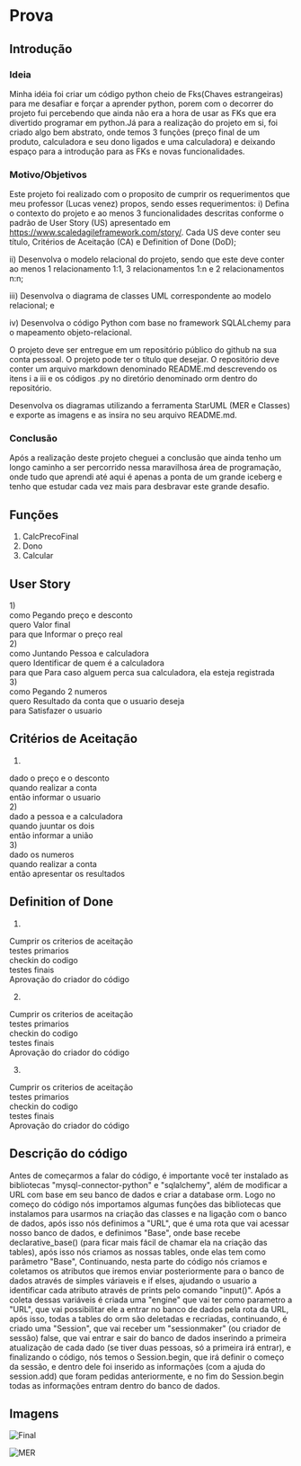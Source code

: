 # Prova

## Introdução
### Ideia

Minha idéia foi criar um código python cheio de Fks(Chaves estrangeiras) para me desafiar e forçar a aprender python, porem com o decorrer do projeto fui percebendo
que ainda não era a hora de usar as FKs que era divertido programar em python.Já para a realização do projeto em si, foi criado algo bem abstrato, onde temos 3 funções
(preço final de um produto, calculadora e seu dono ligados e uma calculadora) e deixando espaço para a introdução para as FKs e novas funcionalidades.

### Motivo/Objetivos

Este projeto foi realizado com o proposito de cumprir os requerimentos que meu professor (Lucas venez) propos, sendo esses requerimentos: 
i) Defina o contexto do projeto e ao menos 3 funcionalidades descritas conforme o padrão de User Story (US) apresentado em https://www.scaledagileframework.com/story/. Cada US deve conter seu título, Critérios de Aceitação (CA) e Definition of Done (DoD);

ii) Desenvolva o modelo relacional do projeto, sendo que este deve conter ao menos 1 relacionamento 1:1, 3 relacionamentos 1:n e 2 relacionamentos n:n;

iii) Desenvolva o diagrama de classes UML correspondente ao modelo relacional; e

iv) Desenvolva o código Python com base no framework SQLALchemy para o mapeamento objeto-relacional.

O projeto deve ser entregue em um repositório público do github na sua conta pessoal. O projeto pode ter o título que desejar. O repositório deve conter um arquivo markdown denominado README.md descrevendo os itens i a iii e os códigos .py no diretório denominado orm dentro do repositório.

Desenvolva os diagramas utilizando a ferramenta StarUML (MER e Classes) e exporte as imagens e as insira no seu arquivo README.md.

### Conclusão

Após a realização deste projeto cheguei a conclusão que ainda tenho um longo caminho a ser percorrido nessa maravilhosa área de programação, onde tudo que aprendi até aqui é apenas a ponta de um grande iceberg e tenho que estudar cada vez mais para desbravar este grande desafio.


## Funções

1) CalcPrecoFinal<br>
2) Dono<br>
3) Calcular<br>

## User Story
1)<br>
como Pegando preço e desconto <br>
quero Valor final<br>
para que Informar o preço real<br>
2)<br>
como Juntando Pessoa e calculadora<br>
quero Identificar de quem é a calculadora<br>
para que Para caso alguem perca sua calculadora, ela esteja registrada<br>
3)<br>
como Pegando 2 numeros<br>
quero Resultado da conta que o usuario deseja<br>
para Satisfazer o usuario<br>

## Critérios de Aceitação
1)
dado o preço e o desconto<br>
quando realizar a conta<br>
então informar o usuario <br>
2)<br>
dado a pessoa e a calculadora<br>
quando juuntar os dois<br>
então informar a união<br>
3)<br>
dado os numeros<br>
quando realizar a conta<br>
então apresentar os resultados<br>

## Definition of Done
1)
Cumprir os criterios de aceitação<br>
testes primarios<br>
checkin do codigo<br>
testes finais<br>
Aprovação do criador do código<br>

2)
Cumprir os criterios de aceitação<br>
testes primarios<br>
checkin do codigo<br>
testes finais<br>
Aprovação do criador do código<br>

3)
Cumprir os criterios de aceitação<br>
testes primarios<br>
checkin do codigo<br>
testes finais<br>
Aprovação do criador do código<br>

## Descrição do código
Antes de começarmos a falar do código, é importante você ter instalado as bibliotecas "mysql-connector-python" e "sqlalchemy", além de modificar a URL com base em seu banco de dados e criar a database orm.
Logo no começo do código nós importamos algumas funções das bibliotecas que instalamos para usarmos na criação das classes e na ligação com o banco de dados, após isso
nós definimos a "URL", que é uma rota que vai acessar nosso banco de dados, e definimos "Base", onde base recebe declarative_base() (para ficar mais fácil de chamar
ela na criação das tables), após isso nós criamos as nossas tables, onde elas tem como parâmetro "Base", Continuando, nesta parte do código nós criamos e coletamos os
atributos que iremos enviar posteriormente para o banco de dados através de simples váriaveis e if elses, ajudando o usuario a identificar cada atributo através de
prints pelo comando "input()". Após a coleta dessas variáveis é criada uma "engine" que vai ter como parametro a "URL", que vai possibilitar ele a entrar no banco de
dados pela rota da URL, após isso, todas a tables do orm são deletadas e recriadas, continuando, é criado uma "Session", que vai receber um "sessionmaker" (ou criador
de sessão) false, que vai entrar e sair do banco de dados inserindo a primeira atualização de cada dado (se tiver duas pessoas, só a primeira irá entrar), e
finalizando o código, nós temos o Session.begin, que irá definir o começo da sessão, e dentro dele foi inserido as informações (com a ajuda do session.add) que foram pedidas anteriormente, e no fim do Session.begin todas as informações entram dentro do banco de dados.


## Imagens

![Final](https://user-images.githubusercontent.com/102041250/193493979-3633c546-319b-4b99-9115-2181e409e912.png)

![MER](https://user-images.githubusercontent.com/102041250/193493993-7d985f75-d51e-4d91-a3a0-9f0c6e69dbe3.png)


